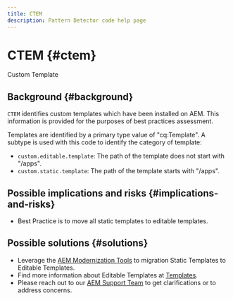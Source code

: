 ```yaml
---
title: CTEM
description: Pattern Detector code help page
---
```


# CTEM {#ctem}

Custom Template

## Background {#background}

`CTEM` identifies custom templates which have been installed on AEM. This information is provided for the purposes of best practices assessment.

Templates are identified by a primary type value of "cq:Template". A subtype is used with this code to identify the category of template:

* `custom.editable.template`: The path of the template does not start with "/apps".
* `custom.static.template`: The path of the template starts with "/apps".

## Possible implications and risks {#implications-and-risks}

* Best Practice is to move all static templates to editable templates.

## Possible solutions {#solutions}

* Leverage the [AEM Modernization Tools](https://opensource.adobe.com/aem-modernize-tools/) to migration Static Templates to Editable Templates.
* Find more information about Editable Templates at [Templates](https://experienceleague.adobe.com/docs/experience-manager-65/developing/platform/templates/templates.html).
* Please reach out to our [AEM Support Team](https://helpx.adobe.com/enterprise/using/support-for-experience-cloud.html) to get clarifications or to address concerns.
